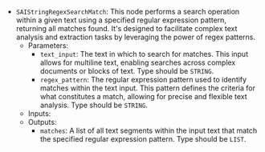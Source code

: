 - `SAIStringRegexSearchMatch`: This node performs a search operation within a given text using a specified regular expression pattern, returning all matches found. It's designed to facilitate complex text analysis and extraction tasks by leveraging the power of regex patterns.
    - Parameters:
        - `text_input`: The text in which to search for matches. This input allows for multiline text, enabling searches across complex documents or blocks of text. Type should be `STRING`.
        - `regex_pattern`: The regular expression pattern used to identify matches within the text input. This pattern defines the criteria for what constitutes a match, allowing for precise and flexible text analysis. Type should be `STRING`.
    - Inputs:
    - Outputs:
        - `matches`: A list of all text segments within the input text that match the specified regular expression pattern. Type should be `LIST`.
